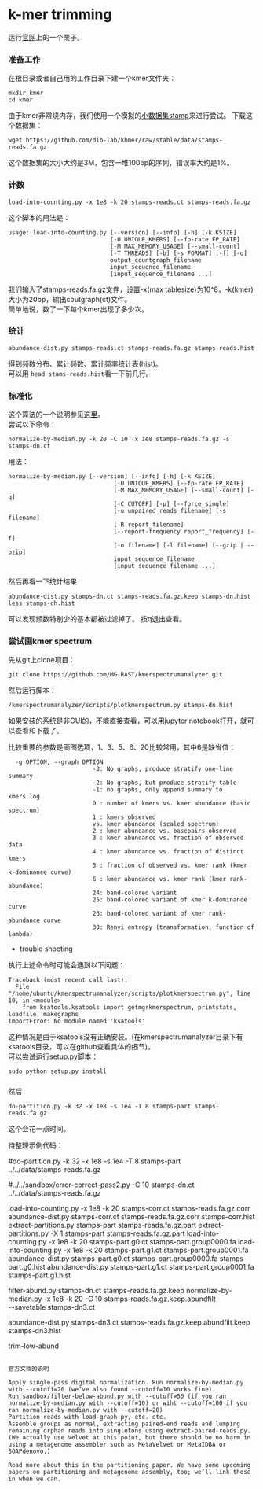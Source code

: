 # k-mer trimming

运行[官网](https://khmer.readthedocs.io/en/latest/user/examples.html)上的一个栗子。


### 准备工作

在根目录或者自己用的工作目录下建一个kmer文件夹：
```
mkdir kmer
cd kmer
```

由于kmer非常烧内存，我们使用一个模拟的[小数据集stamp](https://github.com/dib-lab/khmer/blob/stable/data/stamps-reads.fa.gz)来进行尝试。
下载这个数据集：

```
wget https://github.com/dib-lab/khmer/raw/stable/data/stamps-reads.fa.gz
```

这个数据集的大小大约是3M，包含一堆100bp的序列，错误率大约是1%。


### 计数

```
load-into-counting.py -x 1e8 -k 20 stamps-reads.ct stamps-reads.fa.gz
```
这个脚本的用法是：
```
usage: load-into-counting.py [--version] [--info] [-h] [-k KSIZE]
                             [-U UNIQUE_KMERS] [--fp-rate FP_RATE]
                             [-M MAX_MEMORY_USAGE] [--small-count]
                             [-T THREADS] [-b] [-s FORMAT] [-f] [-q]
                             output_countgraph_filename
                             input_sequence_filename
                             [input_sequence_filename ...]
```
我们输入了stamps-reads.fa.gz文件，设置-x(max tablesize)为10^8，-k(kmer)大小为20bp，输出coutgraph(ct)文件。  
简单地说，数了一下每个kmer出现了多少次。


### 统计

```
abundance-dist.py stamps-reads.ct stamps-reads.fa.gz stamps-reads.hist
```
得到频数分布、累计频数、累计频率统计表(hist)。  
可以用 ```head stams-reads.hist```看一下前几行。

### 标准化

这个算法的一个说明参见[这里](http://ivory.idyll.org/blog/what-is-diginorm.html)。  
尝试以下命令：

```
normalize-by-median.py -k 20 -C 10 -x 1e8 stamps-reads.fa.gz -s stamps-dn.ct
```

用法：
```
normalize-by-median.py [--version] [--info] [-h] [-k KSIZE]
                              [-U UNIQUE_KMERS] [--fp-rate FP_RATE]
                              [-M MAX_MEMORY_USAGE] [--small-count] [-q]
                              [-C CUTOFF] [-p] [--force_single]
                              [-u unpaired_reads_filename] [-s filename]
                              [-R report_filename]
                              [--report-frequency report_frequency] [-f]
                              [-o filename] [-l filename] [--gzip | --bzip]
                              input_sequence_filename
                              [input_sequence_filename ...]
```

然后再看一下统计结果
```
abundance-dist.py stamps-dn.ct stamps-reads.fa.gz.keep stamps-dn.hist
less stamps-dh.hist
```
可以发现频数特别少的基本都被过滤掉了。  按q退出查看。  


###  尝试画kmer spectrum

先从git上clone项目：
```
git clone https://github.com/MG-RAST/kmerspectrumanalyzer.git
```

然后运行脚本：
```
/kmerspectrumanalyzer/scripts/plotkmerspectrum.py stamps-dn.hist
```
如果安装的系统是非GUI的，不能直接查看，可以用jupyter notebook打开，就可以查看和下载了。

比较重要的参数是画图选项，1、3、5、6、20比较常用，其中6是缺省值：
```
  -g OPTION, --graph OPTION
                        -3: No graphs, produce stratify one-line summary 
                        -2: No graphs, but produce stratify table 
                        -1: no graphs, only append summary to kmers.log 
                        0 : number of kmers vs. kmer abundance (basic spectrum) 
                        1 : kmers observed
                        vs. kmer abundance (scaled spectrum) 
                        2 : kmer abundance vs. basepairs observed 
                        3 : kmer abundance vs. fraction of observed data 
                        4 : kmer abundance vs. fraction of distinct kmers 
                        5 : fraction of observed vs. kmer rank (kmer k-dominance curve) 
                        6 : kmer abundance vs. kmer rank (kmer rank-abundance) 
                        24: band-colored variant 
                        25: band-colored variant of kmer k-dominance curve 
                        26: band-colored variant of kmer rank-abundance curve 
                        30: Renyi entropy (transformation, function of lambda)
```

* trouble shooting

执行上述命令时可能会遇到以下问题：
```
Traceback (most recent call last):
  File "/home/ubuntu/kmerspectrumanalyzer/scripts/plotkmerspectrum.py", line 10, in <module>
    from ksatools.ksatools import getmgrkmerspectrum, printstats, loadfile, makegraphs
ImportError: No module named 'ksatools'
```

这种情况是由于ksatools没有正确安装。(在kmerspectrumanalyzer目录下有ksatools目录，可以在github查看具体的细节)。  
可以尝试运行setup.py脚本：
```
sudo python setup.py install
```

### 



然后
```
do-partition.py -k 32 -x 1e8 -s 1e4 -T 8 stamps-part stamps-reads.fa.gz
```

这个会花一点时间。



待整理示例代码：

  
#do-partition.py -k 32 -x 1e8 -s 1e4 -T 8 stamps-part \
	../../data/stamps-reads.fa.gz


#../../sandbox/error-correct-pass2.py -C 10 stamps-dn.ct \
	../../data/stamps-reads.fa.gz
  
load-into-counting.py -x 1e8 -k 20 stamps-corr.ct stamps-reads.fa.gz.corr
abundance-dist.py stamps-corr.ct stamps-reads.fa.gz.corr stamps-corr.hist
extract-partitions.py stamps-part stamps-reads.fa.gz.part
extract-partitions.py -X 1 stamps-part stamps-reads.fa.gz.part
load-into-counting.py -x 1e8 -k 20 stamps-part.g0.ct stamps-part.group0000.fa
load-into-counting.py -x 1e8 -k 20 stamps-part.g1.ct stamps-part.group0001.fa
abundance-dist.py stamps-part.g0.ct stamps-part.group0000.fa stamps-part.g0.hist
abundance-dist.py stamps-part.g1.ct stamps-part.group0001.fa stamps-part.g1.hist

filter-abund.py stamps-dn.ct stamps-reads.fa.gz.keep
normalize-by-median.py -x 1e8 -k 20 -C 10 stamps-reads.fa.gz.keep.abundfilt \
	--savetable stamps-dn3.ct

abundance-dist.py stamps-dn3.ct stamps-reads.fa.gz.keep.abundfilt.keep \
	stamps-dn3.hist
  
  
trim-low-abund
```

官方文档的说明

Apply single-pass digital normalization. Run normalize-by-median.py with --cutoff=20 (we’ve also found --cutoff=10 works fine).
Run sandbox/filter-below-abund.py with --cutoff=50 (if you ran normalize-by-median.py with --cutoff=10) or wiht --cutoff=100 if you ran normalize-by-median.py with --cutoff=20)
Partition reads with load-graph.py, etc. etc.
Assemble groups as normal, extracting paired-end reads and lumping remaining orphan reads into singletons using extract-paired-reads.py.
(We actually use Velvet at this point, but there should be no harm in using a metagenome assembler such as MetaVelvet or MetaIDBA or SOAPdenovo.)

Read more about this in the partitioning paper. We have some upcoming papers on partitioning and metagenome assembly, too; we’ll link those in when we can.
